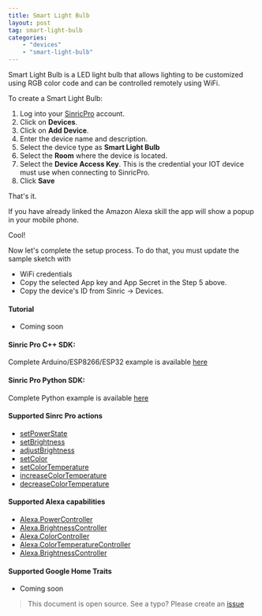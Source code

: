 ```yaml
---
title: Smart Light Bulb
layout: post
tag: smart-light-bulb
categories: 
    - "devices"
    - "smart-light-bulb"
---
```


Smart Light Bulb is a LED light bulb that allows lighting to be customized using RGB color code and can be controlled remotely using WiFi. 

To create a Smart Light Bulb:

1. Log into your  [SinricPro](https://sinric.pro/) account.
2. Click on **Devices**.
3. Click on **Add Device**.
4. Enter the device name and description.
5. Select the device type as **Smart Light Bulb**
6. Select the **Room** where the device is located.
5. Select the **Device Access Key**. This is the credential your IOT device must use when connecting to SinricPro. 
6. Click **Save**

That's it. 

If you have already linked the Amazon Alexa skill the app will show a popup in your mobile phone.

Cool!

Now let's complete the setup process. To do that, you must update the sample sketch with 
- WiFi credentials
- Copy the selected App key and App Secret in the Step 5 above.
- Copy the device's ID from Sinric -> Devices.

#### Tutorial
- Coming soon

#### Sinric Pro C++ SDK: 
Complete Arduino/ESP8266/ESP32 example is available [here](https://github.com/sinricpro/esp8266-esp32-sdk/tree/master/examples/Light)

#### Sinric Pro Python SDK: 
Complete Python example is available [here](https://github.com/sinricpro/python-examples/tree/master/pro_light_example/app.py) 

#### Supported Sinrc Pro actions
- [setPowerState](https://github.com/sinricpro/sample_messages/blob/master/01_PowerState/01_setPowerState/)
- [setBrightness](https://github.com/sinricpro/sample_messages/tree/master/03_Brightness/01_setBrightness)
- [adjustBrightness](https://github.com/sinricpro/sample_messages/tree/master/03_Brightness/02_adjustBrightness)
- [setColor](https://github.com/sinricpro/sample_messages/tree/master/04_Color/01_setColor)
- [setColorTemperature](https://github.com/sinricpro/sample_messages/tree/master/05_ColorTemperature/01_setColorTemperature)
- [increaseColorTemperature](https://github.com/sinricpro/sample_messages/tree/master/05_ColorTemperature/02_increaseColorTemperature)
- [decreaseColorTemperature](https://github.com/sinricpro/sample_messages/tree/master/05_ColorTemperature/03_decreaseColorTemperature)

#### Supported Alexa capabilities
- [Alexa.PowerController](https://developer.amazon.com/docs/device-apis/alexa-powercontroller.html)
- [Alexa.BrightnessController](https://developer.amazon.com/docs/device-apis/alexa-brightnesscontroller.html)
- [Alexa.ColorController](https://developer.amazon.com/docs/device-apis/alexa-colorcontroller.html)
- [Alexa.ColorTemperatureController](https://developer.amazon.com/docs/device-apis/alexa-colortemperaturecontroller.html)
- [Alexa.BrightnessController](https://developer.amazon.com/docs/device-apis/alexa-brightnesscontroller.html)

####  Supported Google Home Traits
- Coming soon

> This document is open source. See a typo? Please create an [issue](https://github.com/sinricpro/help-docs)
